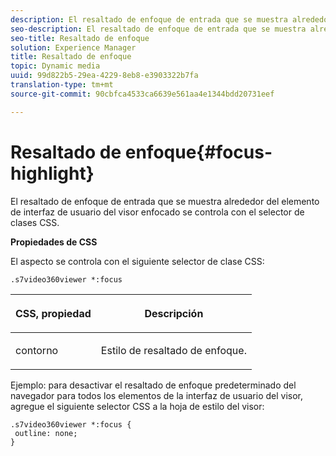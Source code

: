 ```yaml
---
description: El resaltado de enfoque de entrada que se muestra alrededor del elemento de interfaz de usuario del visor enfocado se controla con el selector de clases CSS.
seo-description: El resaltado de enfoque de entrada que se muestra alrededor del elemento de interfaz de usuario del visor enfocado se controla con el selector de clases CSS.
seo-title: Resaltado de enfoque
solution: Experience Manager
title: Resaltado de enfoque
topic: Dynamic media
uuid: 99d822b5-29ea-4229-8eb8-e3903322b7fa
translation-type: tm+mt
source-git-commit: 90cbfca4533ca6639e561aa4e1344bdd20731eef

---
```



# Resaltado de enfoque{#focus-highlight}

El resaltado de enfoque de entrada que se muestra alrededor del elemento de interfaz de usuario del visor enfocado se controla con el selector de clases CSS.

<!--<a id="section_061E550C1C1D4DB2BD663A898895B38C"></a>-->

**Propiedades de CSS**

El aspecto se controla con el siguiente selector de clase CSS:

```
.s7video360viewer *:focus
```

<table id="table_94EE3F5BBE4547C0B4943471CEE7EDE4"> 
 <thead> 
  <tr> 
   <th colname="col1" class="entry"> <p> CSS, propiedad </p> </th> 
   <th colname="col2" class="entry"> <p>Descripción </p> </th> 
  </tr> 
 </thead>
 <tbody> 
  <tr> 
   <td colname="col1"> <p> <span class="codeph"> contorno </span> </p> </td> 
   <td colname="col2"> <p>Estilo de resaltado de enfoque. </p> </td> 
  </tr> 
 </tbody> 
</table>

Ejemplo: para desactivar el resaltado de enfoque predeterminado del navegador para todos los elementos de la interfaz de usuario del visor, agregue el siguiente selector CSS a la hoja de estilo del visor:

```
.s7video360viewer *:focus { 
 outline: none; 
}
```

